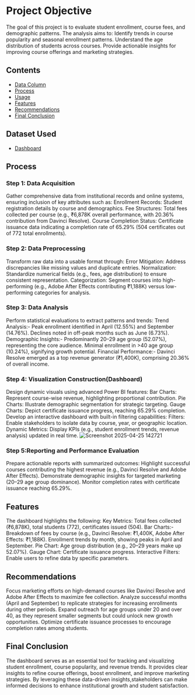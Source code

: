 # Project Objective
The goal of this project is to evaluate student enrollment, course fees, and demographic patterns. The analysis aims to:
       Identify trends in course popularity and seasonal enrollment patterns.
       Understand the age distribution of students across courses.
       Provide actionable insights for improving course offerings and marketing strategies.
## Contents
- <a  href="https://github.com/hariharanr8/Customer_call_report/blob/main/README.md#Data-Column">Data Column</a>
- <a  href="https://github.com/hariharanr8/Customer_call_report/blob/main/README.md#Process">Process</a>
- <a  href="https://github.com/hariharanr8/Customer_call_report/blob/main/README.md#Usage">Usage</a>
- <a  href="https://github.com/hariharanr8/Customer_call_report/blob/main/README.md#Features">Features</a>
- <a  href="https://github.com/hariharanr8/Customer_call_report/blob/main/README.md#Recommendations">Recommendations</a>
- <a  href="https://github.com/hariharanr8/Customer_call_report/blob/main/README.md#Final-Conclusion">Final Conclusion</a>
## Dataset Used
- <a href="https://github.com/hariharanr8/Student-Course-Analysis/blob/main/project1(student%20course%20report).pbix">Dashboard</a>
## Process
### Step 1: Data Acquisition
Gather comprehensive data from institutional records and online systems, ensuring inclusion of key attributes such as:
       Enrollment Records: Student registration details by course and demographics.
       Fee Structures: Total fees collected per course (e.g., ₹6,878K overall performance, with 20.36% contribution from Davinci Resolve).
       Course Completion Status: Certificate issuance data indicating a completion rate of 65.29% (504 certificates out of 772 total enrollments).
       
### Step 2: Data Preprocessing
Transform raw data into a usable format through:
       Error Mitigation: Address discrepancies like missing values and duplicate entries.
       Normalization: Standardize numerical fields (e.g., fees, age distribution) to ensure consistent representation.
       Categorization: Segment courses into high-performing (e.g., Adobe After Effects contributing ₹1,188K) versus low-performing categories for analysis.
              
### Step 3: Data Analysis
Perform statistical evaluations to extract patterns and trends:
Trend Analysis:- 
       Peak enrollment identified in April (12.55%) and September (14.76%).
       Declines noted in off-peak months such as June (6.73%).
Demographic Insights:- 
       Predominantly 20–29 age group (52.07%), representing the core audience.
       Minimal enrollment in >40 age group (10.24%), signifying growth potential.
Financial Performance:- 
       Davinci Resolve emerged as a top revenue generator (₹1,400K), comprising 20.36% of overall income.
       
### Step 4: Visualization Construction(Dashboard)
Design dynamic visuals using advanced Power BI features:
       Bar Charts: Represent course-wise revenue, highlighting proportional contribution.
       Pie Charts: Illustrate demographic segmentation for strategic targeting.
       Gauge Charts: Depict certificate issuance progress, reaching 65.29% completion.
Develop an interactive dashboard with built-in filtering capabilities:
       Filters: Enable stakeholders to isolate data by course, year, or geographic location.
       Dynamic Metrics: Display KPIs (e.g., student enrollment trends, revenue analysis) updated in real time.
![Screenshot 2025-04-25 142721](https://github.com/user-attachments/assets/17cee3a6-3fc9-4cb6-b357-50336accf377)

### Step 5:Reporting and Performance Evaluation
Prepare actionable reports with summarized outcomes:
       Highlight successful courses contributing the highest revenue (e.g., Davinci Resolve and Adobe After Effects).
       Demonstrate demographic insights for targeted marketing (20–29 age group dominance).
       Monitor completion rates with certificate issuance reaching 65.29%.
## Features
The dashboard highlights the following:
Key Metrics: Total fees collected (₹6,878K), total students (772), certificates issued (504).
Bar Charts:- Breakdown of fees by course (e.g., Davinci Resolve: ₹1,400K, Adobe After Effects: ₹1,188K).
Enrollment trends by month, showing peaks in April and September.
Pie Chart: Age group distribution (e.g., 20–29 years make up 52.07%).
Gauge Chart: Certificate issuance progress.
Interactive Filters: Enable users to refine data by specific parameters.

## Recommendations
Focus marketing efforts on high-demand courses like Davinci Resolve and Adobe After Effects to maximize fee collection.
Analyze successful months (April and September) to replicate strategies for increasing enrollments during other periods.
Expand outreach for age groups under 20 and over 40, as they represent smaller segments but could unlock new growth opportunities.
Optimize certificate issuance processes to encourage completion rates among students.

## Final Conclusion
The dashboard serves as an essential tool for tracking and visualizing student enrollment, course popularity, and revenue trends.
It provides clear insights to refine course offerings, boost enrollment, and improve marketing strategies. By leveraging these 
data-driven insights,stakeholders can make informed decisions to enhance institutional growth and student satisfaction.









      
















